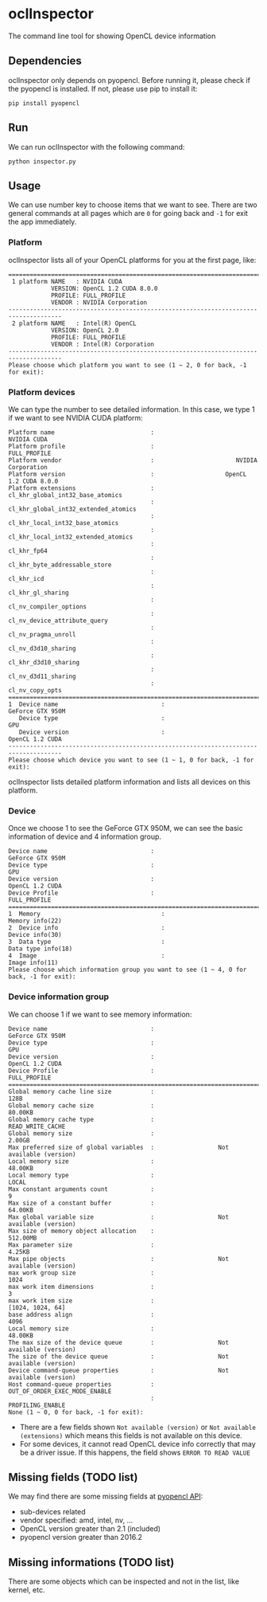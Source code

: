 # oclInspector
The command line tool for showing OpenCL device information

## Dependencies
oclInspector only depends on pyopencl. Before running it, please check if the pyopencl is installed. If not, please use pip to install it:

```
pip install pyopencl
```

## Run
We can run oclInspector with the following command:

```
python inspector.py
```

## Usage

We can use number key to choose items that we want to see. There are two general commands at all pages which are `0` for going back and `-1` for exit the app immediately.

### Platform
oclInspector lists all of your OpenCL platforms for you at the first page, like:

```
=====================================================================================
 1 platform NAME   : NVIDIA CUDA
            VERSION: OpenCL 1.2 CUDA 8.0.0
            PROFILE: FULL_PROFILE
            VENDOR : NVIDIA Corporation
-------------------------------------------------------------------------------------
 2 platform NAME   : Intel(R) OpenCL
            VERSION: OpenCL 2.0
            PROFILE: FULL_PROFILE
            VENDOR : Intel(R) Corporation
-------------------------------------------------------------------------------------
Please choose which platform you want to see (1 ~ 2, 0 for back, -1 for exit):
```

### Platform devices

We can type the number to see detailed information. In this case, we type 1 if we want to see NVIDIA CUDA platform:
```
Platform name                           :                              NVIDIA CUDA
Platform profile                        :                             FULL_PROFILE
Platform vendor                         :                       NVIDIA Corporation
Platform version                        :                    OpenCL 1.2 CUDA 8.0.0
Platform extensions                     :         cl_khr_global_int32_base_atomics
                                        :     cl_khr_global_int32_extended_atomics
                                        :          cl_khr_local_int32_base_atomics
                                        :      cl_khr_local_int32_extended_atomics
                                        :                              cl_khr_fp64
                                        :            cl_khr_byte_addressable_store
                                        :                               cl_khr_icd
                                        :                        cl_khr_gl_sharing
                                        :                   cl_nv_compiler_options
                                        :             cl_nv_device_attribute_query
                                        :                      cl_nv_pragma_unroll
                                        :                      cl_nv_d3d10_sharing
                                        :                     cl_khr_d3d10_sharing
                                        :                      cl_nv_d3d11_sharing
                                        :                          cl_nv_copy_opts
================================================================================
1  Device name                             :                         GeForce GTX 950M
   Device type                             :                                      GPU
   Device version                          :                          OpenCL 1.2 CUDA
-------------------------------------------------------------------------------------
Please choose which device you want to see (1 ~ 1, 0 for back, -1 for exit):
```

oclInspector lists detailed platform information and lists all devices on this platform.

### Device

Once we choose 1 to see the GeForce GTX 950M, we can see the basic information of device and 4 information group.
```
Device name                             :                         GeForce GTX 950M
Device type                             :                                      GPU
Device version                          :                          OpenCL 1.2 CUDA
Device Profile                          :                             FULL_PROFILE
=====================================================================================
1  Memory                                  :                          Memory info(22)
2  Device info                             :                          Device info(30)
3  Data type                               :                       Data type info(18)
4  Image                                   :                           Image info(11)
Please choose which information group you want to see (1 ~ 4, 0 for back, -1 for exit):
```

### Device information group

We can choose 1 if we want to see memory information:

```
Device name                             :                         GeForce GTX 950M
Device type                             :                                      GPU
Device version                          :                          OpenCL 1.2 CUDA
Device Profile                          :                             FULL_PROFILE
=====================================================================================
Global memory cache line size           :                                     128B
Global memory cache size                :                                  80.00KB
Global memory cache type                :                         READ_WRITE_CACHE
Global memory size                      :                                   2.00GB
Max preferred size of global variables  :                  Not available (version)
Local memory size                       :                                  48.00KB
Local memory type                       :                                    LOCAL
Max constant arguments count            :                                        9
Max size of a constant buffer           :                                  64.00KB
Max global variable size                :                  Not available (version)
Max size of memory object allocation    :                                 512.00MB
Max parameter size                      :                                   4.25KB
Max pipe objects                        :                  Not available (version)
max work group size                     :                                     1024
max work item dimensions                :                                        3
max work item size                      :                         [1024, 1024, 64]
base address align                      :                                     4096
Local memory size                       :                                  48.00KB
The max size of the device queue        :                  Not available (version)
The size of the device queue            :                  Not available (version)
Device command-queue properties         :                  Not available (version)
Host command-queue properties           :            OUT_OF_ORDER_EXEC_MODE_ENABLE
                                        :                         PROFILING_ENABLE
None (1 ~ 0, 0 for back, -1 for exit):
```

- There are a few fields shown `Not available (version)` or `Not available (extensions)` which means this fields is not available on this device.
- For some devices, it cannot read OpenCL device info correctly that may be a driver issue. If this happens, the field shows `ERROR TO READ VALUE`

## Missing fields (TODO list)
We may find there are some missing fields at [pyopencl API](https://documen.tician.de/pyopencl/runtime_const.html#device_info):

- sub-devices related
- vendor specified: amd, intel, nv, ...
- OpenCL version greater than 2.1 (included)
- pyopencl version greater than 2016.2

## Missing informations (TODO list)
There are some objects which can be inspected and not in the list, like kernel, etc.
